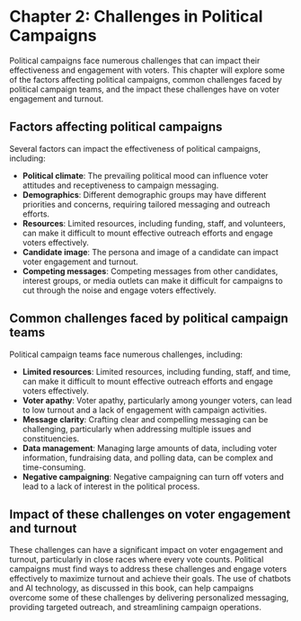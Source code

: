 Chapter 2: Challenges in Political Campaigns
============================================

Political campaigns face numerous challenges that can impact their effectiveness and engagement with voters. This chapter will explore some of the factors affecting political campaigns, common challenges faced by political campaign teams, and the impact these challenges have on voter engagement and turnout.

Factors affecting political campaigns
-------------------------------------

Several factors can impact the effectiveness of political campaigns, including:

* **Political climate**: The prevailing political mood can influence voter attitudes and receptiveness to campaign messaging.
* **Demographics**: Different demographic groups may have different priorities and concerns, requiring tailored messaging and outreach efforts.
* **Resources**: Limited resources, including funding, staff, and volunteers, can make it difficult to mount effective outreach efforts and engage voters effectively.
* **Candidate image**: The persona and image of a candidate can impact voter engagement and turnout.
* **Competing messages**: Competing messages from other candidates, interest groups, or media outlets can make it difficult for campaigns to cut through the noise and engage voters effectively.

Common challenges faced by political campaign teams
---------------------------------------------------

Political campaign teams face numerous challenges, including:

* **Limited resources**: Limited resources, including funding, staff, and time, can make it difficult to mount effective outreach efforts and engage voters effectively.
* **Voter apathy**: Voter apathy, particularly among younger voters, can lead to low turnout and a lack of engagement with campaign activities.
* **Message clarity**: Crafting clear and compelling messaging can be challenging, particularly when addressing multiple issues and constituencies.
* **Data management**: Managing large amounts of data, including voter information, fundraising data, and polling data, can be complex and time-consuming.
* **Negative campaigning**: Negative campaigning can turn off voters and lead to a lack of interest in the political process.

Impact of these challenges on voter engagement and turnout
----------------------------------------------------------

These challenges can have a significant impact on voter engagement and turnout, particularly in close races where every vote counts. Political campaigns must find ways to address these challenges and engage voters effectively to maximize turnout and achieve their goals. The use of chatbots and AI technology, as discussed in this book, can help campaigns overcome some of these challenges by delivering personalized messaging, providing targeted outreach, and streamlining campaign operations.


